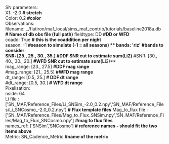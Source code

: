 SN parameters:  
   X1: -2.0        **# stretch**  
   Color: 0.2   **#color**  
Observations:   
   filename: ../flatiron/maf_local/sims_maf_contrib/tutorials/baseline2018a.db  **# Name of db obs file (full path)** 
   fieldtype: DD **#DD or WFD**  
   coadd: True **# this is the coaddition per night**  
   season: -1 **#season to simulate (-1 = all seasons) **
   bands: 'riz' **#bands to consider**  
   SNR: [25., 25., 30., 35.] **#DDF SNR cut to estimate sum(Li**2)**
   #SNR:  [30., 40., 30., 20.] **#WFD SNR cut to estimate sum(Li**2)**  
   mag_range: [23., 27.5] **#DDF mag range**  
   #mag_range: [21., 25.5] **#WFD mag range**    
   dt_range: [0.5, 25.] **# DDF dt range**  
   #dt_range: [0.5, 30.]  **# WFD dt range**    
Pixelisation:  
    nside: 64  
Li file : ['SN_MAF/Reference_Files/Li_SNSim_-2.0_0.2.npy','SN_MAF/Reference_Files/Li_SNCosmo_-2.0_0.2.npy']  **# Flux template files**
Mag_to_flux file : ['SN_MAF/Reference_Files/Mag_to_Flux_SNSim.npy','SN_MAF/Reference_Files/Mag_to_Flux_SNCosmo.npy']  **#mag to flux files**  
names_ref: ['SNSim','SNCosmo']  **# reference names - should fit the two items above**  
Metric: SN_Cadence_Metric **#name of the metric**  